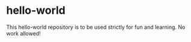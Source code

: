 # hello-world
This hello-world repository is to be used strictly for fun and learning. No work allowed!
